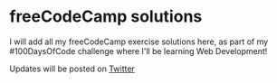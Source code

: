 # freeCodeCamp solutions

I will add all my freeCodeCamp exercise solutions here, as part of my #100DaysOfCode challenge where I'll be learning Web Development!

Updates will be posted on [Twitter](https://twitter.com/mdorante10)
